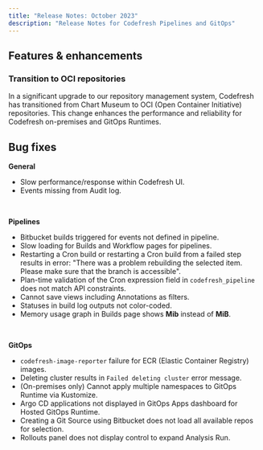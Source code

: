 ```yaml
---
title: "Release Notes: October 2023"
description: "Release Notes for Codefresh Pipelines and GitOps"
---
```


## Features & enhancements

### Transition to OCI repositories

In a significant upgrade to our repository management system, Codefresh has transitioned from Chart Museum to OCI (Open Container Initiative) repositories. This change enhances the performance and reliability for Codefresh on-premises and GitOps Runtimes.




## Bug fixes

**General**  
* Slow performance/response within Codefresh UI.
* Events missing from Audit log. 

<br>

**Pipelines**  
* Bitbucket builds triggered for events not defined in pipeline. 
* Slow loading for Builds and Workflow pages for pipelines. 
* Restarting a Cron build or restarting a Cron build from a failed step results in error: "There was a problem rebuilding the selected item. Please make sure that the branch <BRANCH> is accessible". 
* Plan-time validation of the Cron expression field in `codefresh_pipeline` does not match API constraints.
* Cannot save views including Annotations as filters. 
* Statuses in build log outputs not color-coded.
* Memory usage graph in Builds page shows **Mib** instead of **MiB**. 



<br>


**GitOps**  
* `codefresh-image-reporter` failure for ECR (Elastic Container Registry) images.
* Deleting cluster results in `Failed deleting cluster` error message.
* (On-premises only) Cannot apply multiple namespaces to GitOps Runtime via Kustomize. 
* Argo CD applications not displayed in GitOps Apps dashboard for Hosted GitOps Runtime.
* Creating a Git Source using Bitbucket does not load all available repos for selection. 
* Rollouts panel does not display control to expand Analysis Run. 

